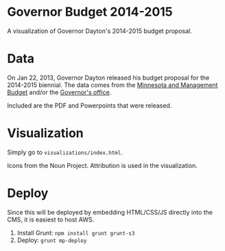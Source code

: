 # Governor Budget 2014-2015

A visualization of Governor Dayton's 2014-2015 budget proposal.

# Data

On Jan 22, 2013, Governor Dayton released his budget proposal for the 2014-2015 biennial.  The data comes from the [Minnesota and Management Budget](http://www.mmb.state.mn.us/budget2013/index.php) and/or the [Governor's office](http://www.mn.gov/governor/budget/).

Included are the PDF and Powerpoints that were released.

# Visualization

Simply go to ```visualizations/index.html```.

Icons from the Noun Project.  Attribution is used in the visualization.

# Deploy

Since this will be deployed by embedding HTML/CSS/JS directly into the CMS, it is easiest to host AWS.

1. Install Grunt: ```npm install grunt grunt-s3```
2. Deploy: ```grunt mp-deploy```